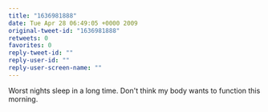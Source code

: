 ```yaml
---
title: "1636981888"
date: Tue Apr 28 06:49:05 +0000 2009
original-tweet-id: "1636981888"
retweets: 0
favorites: 0
reply-tweet-id: ""
reply-user-id: ""
reply-user-screen-name: ""
---
```

Worst nights sleep in a long time. Don't  think my body wants to function this morning.
